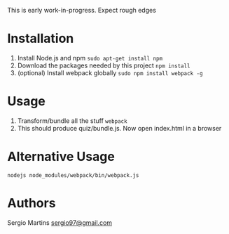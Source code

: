 This is early work-in-progress. Expect rough edges


Installation
============

1. Install Node.js and npm `sudo apt-get install npm`
1. Download the packages needed by this project `npm install`
1. (optional) Install webpack globally `sudo npm install webpack -g`


Usage
=====

1. Transform/bundle all the stuff `webpack`
1. This should produce quiz/bundle.js. Now open index.html in a browser


Alternative Usage
=================

`nodejs node_modules/webpack/bin/webpack.js`


Authors
=======

Sergio Martins <sergio97@gmail.com>
